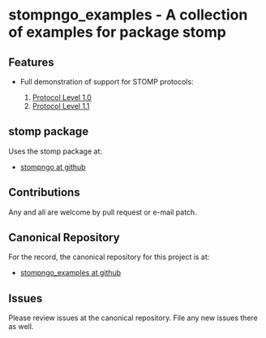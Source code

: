 # stompngo_examples - A collection of examples for package stomp #

## Features ##

* Full demonstration of support for STOMP protocols:

    1. [Protocol Level 1.0](http://stomp.github.com/stomp-specification-1.0.html)
    2. [Protocol Level 1.1](http://stomp.github.com/stomp-specification-1.1.html)

## stomp package ##

Uses the stomp package at:

* [stompngo at github](https://github.com/gmallard/stompngo)

## Contributions ##

Any and all are welcome by pull request or e-mail patch.

## Canonical Repository ##

For the record, the canonical repository for this project is at:

* [stompngo_examples at github](https://github.com/gmallard/stompngo_examples)

## Issues ##

Please review issues at the canonical repository.  File any new issues there as
well.


